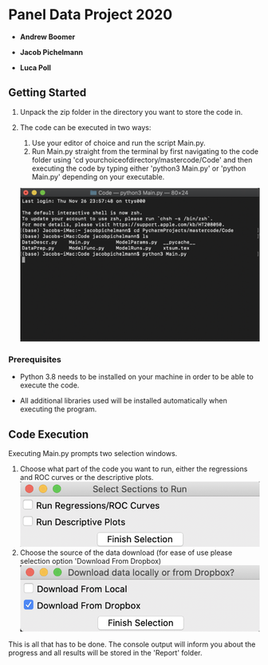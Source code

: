 # Panel Data Project 2020

* **Andrew Boomer**

* **Jacob Pichelmann**

* **Luca Poll**


## Getting Started

1. Unpack the zip folder in the directory you want to store the code in.
2. The code can be executed in two ways: 
    1. Use your editor of choice and run the script Main.py.
    2. Run Main.py straight from the terminal by first navigating to the code folder
    using 'cd yourchoiceofdirectory/mastercode/Code' and then executing the code by
    typing either 'python3 Main.py' or 'python Main.py' depending on your executable. 
    
    ![terminalrun](run_main.png)

### Prerequisites

* Python 3.8 needs to be installed on your machine in order to be able to execute the code.

* All additional libraries used will be installed automatically when executing the program.

## Code Execution

Executing Main.py prompts two selection windows. 
1. Choose what part of the code you want to run, either the regressions and ROC curves or
the descriptive plots. 
![selectpart](select_part.png)
2. Choose the source of the data download (for ease of use please selection option 'Download From Dropbox)
![selectdata](select_data.png)

This is all that has to be done. The console output will inform you about the progress and all results
will be stored in the 'Report' folder.
